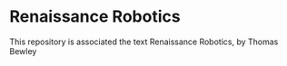 # Renaissance Robotics
This repository is associated the text Renaissance Robotics, by Thomas Bewley
